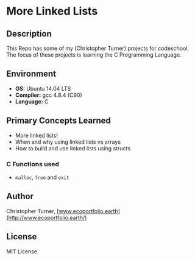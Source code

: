 # More Linked Lists

## Description

This Repo has some of my (Christopher Turner) projects for codeschool.
The focus of these projects is learning the C Programming Language.

## Environment

* __OS:__ Ubuntu 14.04 LTS
* __Compiler:__ gcc 4.8.4 (C90)
* __Language:__ C

## Primary Concepts Learned

  * More linked lists!
  * When and why using linked lists vs arrays
  * How to build and use linked lists using structs

### C Functions used

* ``malloc``, ``free`` and ``exit``

## Author

Christopher Turner, [www.ecoportfolio.earth](http://www.ecoportfolio.earth/)

## License

MIT License